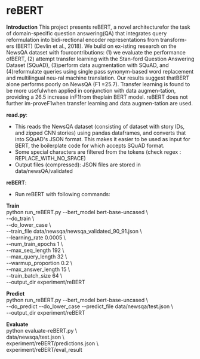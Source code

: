 # reBERT

**Introduction**
This project presents reBERT, a novel architecturefor the task of domain-specific question answering(QA) that integrates query reformulation into bidi-rectional encoder representations from transform-ers (BERT) (Devlin et al., 2018). We build on ex-isting research on the NewsQA dataset with fourcontributions: (1) we evaluate the performance ofBERT, (2) attempt transfer learning with the Stan-ford  Question  Answering  Dataset  (SQuAD),  (3)perform data augmentation with SQuAD, and (4)reformulate  queries  using  single  pass  synonym-based  word  replacement  and  multilingual  neu-ral machine translation.   Our results suggest thatBERT alone performs poorly on NewsQA (F1 =25.7). Transfer learning is found to be more usefulwhen  applied  in  conjunction  with  data  augmen-tation,  providing a 26.5 increase inF1from theplain BERT model.  reBERT does not further im-proveF1when transfer learning and data augmen-tation are used.

**read.py**:
  - This reads the NewsQA dataset (consisting of dataset with story IDs, and zipped CNN stories)
  using pandas dataframes, and converts that into SQuAD's JSON format. This makes it easier to be 
  used as input for BERT, the boilerplate code for which accepts SQuAD format.
  - Some special characters are filtered from the tokens (check regex : REPLACE_WITH_NO_SPACE)
  - Output files (compressed): JSON files are stored in data/newsQA/validated

**reBERT**:
  - Run reBERT with following commands:  
  
  ****Train****  
    python run_reBERT.py --bert_model bert-base-uncased \  
    --do_train \  
    --do_lower_case \  
    --train_file data/newsqa/newsqa_validated_90_91.json \  
    --learning_rate 0.0005 \  
    --num_train_epochs 1 \  
    --max_seq_length 192 \  
    --max_query_length 32 \  
    --warmup_proportion 0.2 \  
    --max_answer_length 15 \  
    --train_batch_size 64 \  
    --output_dir experiment/reBERT  
  
  ****Predict****  
     python run_reBERT.py --bert_model bert-base-uncased \  
     --do_predict --do_lower_case --predict_file data/newsqa/test.json \  
     --output_dir experiment/reBERT  

   ****Evaluate****  
    python evaluate-reBERT.py \  
    data/newsqa/test.json \  
    experiment/reBERT/predictions.json \  
    experiment/reBERT/eval_result  
